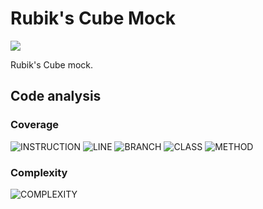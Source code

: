 # Rubik's Cube Mock

![](https://github.com/phc1990/rubikscubemock/workflows/CICD/badge.svg)

Rubik's Cube mock.

## Code analysis

### Coverage

![INSTRUCTION](X)
![LINE](X)
![BRANCH](X)
![CLASS](X)
![METHOD](X)

### Complexity

![COMPLEXITY](X)
